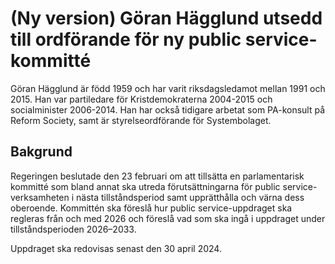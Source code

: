# (Ny version) Göran Hägglund utsedd till ordförande för ny public service-kommitté

Göran Hägglund är född 1959 och har varit riksdagsledamot mellan 1991 och 2015\. Han var partiledare för Kristdemokraterna 2004\-2015 och socialminister 2006\-2014\. Han har också tidigare arbetat som PA\-konsult på Reform Society, samt är styrelseordförande för Systembolaget.

## Bakgrund

Regeringen beslutade den 23 februari om att tillsätta en parlamentarisk kommitté som bland annat ska utreda förutsättningarna för public service\-verksamheten i nästa tillståndsperiod samt upprätthålla och värna dess oberoende. Kommittén ska föreslå hur public service\-uppdraget ska regleras från och med 2026 och föreslå vad som ska ingå i uppdraget under tillståndsperioden 2026–2033\.

Uppdraget ska redovisas senast den 30 april 2024\.
